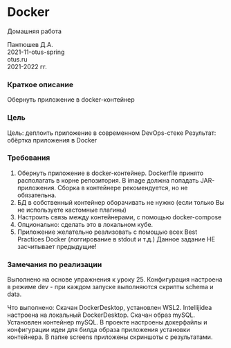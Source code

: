 # Docker
Домашняя работа

Пантюшев Д.А.  
2021-11-otus-spring  
otus.ru  
2021-2022 гг.

### Краткое описание
Обернуть приложение в docker-контейнер

### Цель
Цель: деплоить приложение в современном DevOps-стеке
Результат: обёртка приложения в Docker

### Требования
1. Обернуть приложение в docker-контейнер. Dockerfile принято располагать в корне репозитория. В image должна попадать JAR-приложения. Сборка в контейнере рекомендуется, но не обязательна.
2. БД в собственный контейнер оборачивать не нужно (если только Вы не используете кастомные плагины)
3. Настроить связь между контейнерами, с помощью docker-compose
4. Опционально: сделать это в локальном кубе.
5. Приложение желательно реализовать с помощью всех Best Practices Docker (логгирование в stdout и т.д.) Данное задание НЕ засчитывает предыдущие!

### Замечания по реализации
Выполнено на основе упражнения к уроку 25.
Конфигурация настроена в режиме dev - при каждом запуске выполняются скрипты schema
и data.

Что выполнено: 
Скачан DockerDesktop, установлен WSL2.
Intellijidea настроена на локальный DockerDesktop.
Скачан образ mySQL. Установлен контейнер mySQL.
В проекте настроены докерфайлы и конфигурации идеи для билда образа приложения установки контейнера.
В папке screens приложены скриншоты с результатами. 
